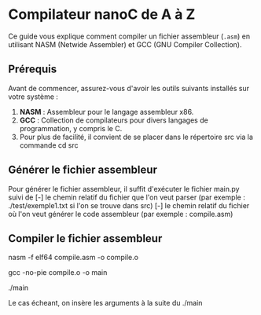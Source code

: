 # Compilateur nanoC de A à Z

Ce guide vous explique comment compiler un fichier assembleur (`.asm`) en utilisant NASM (Netwide Assembler) et GCC (GNU Compiler Collection).

## Prérequis

Avant de commencer, assurez-vous d'avoir les outils suivants installés sur votre système :

1. **NASM** : Assembleur pour le langage assembleur x86.
2. **GCC** : Collection de compilateurs pour divers langages de programmation, y compris le C.
3. Pour plus de facilité, il convient de se placer dans le répertoire src via la commande cd src

## Générer le fichier assembleur

Pour générer le fichier assembleur, il suffit d'exécuter le fichier main.py suivi de 
[-] le chemin relatif du fichier que l'on veut parser (par exemple : ./test/exemple1.txt si l'on se trouve dans src)
[-] le chemin relatif du fichier où l'on veut générer le code assembleur (par exemple : compile.asm)


## Compiler le fichier assembleur


nasm -f elf64 compile.asm -o compile.o

gcc -no-pie compile.o -o main

./main

Le cas écheant, on insère les arguments à la suite du ./main
